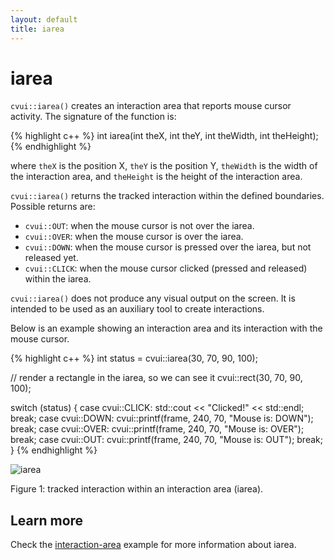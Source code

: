 ```yaml
---
layout: default
title: iarea
---
```


# iarea

`cvui::iarea()` creates an interaction area that reports mouse cursor activity. The signature of the function is:

{% highlight c++ %}
int iarea(int theX, int theY, int theWidth, int theHeight);
{% endhighlight %}

where `theX` is the position X, `theY` is the position Y, `theWidth` is the width of the interaction area, and `theHeight` is the height of the interaction area.

`cvui::iarea()` returns the tracked interaction within the defined boundaries. Possible returns are:
* `cvui::OUT`: when the mouse cursor is not over the iarea.
* `cvui::OVER`: when the mouse cursor is over the iarea.
* `cvui::DOWN`: when the mouse cursor is pressed over the iarea, but not released yet.
* `cvui::CLICK`: when the mouse cursor clicked (pressed and released) within the iarea.

<div class="notice--info"><code>cvui::iarea()</code> does not produce any visual output on the screen. It is intended to be used as an auxiliary tool to create interactions.</div>

Below is an example showing an interaction area and its interaction with the mouse cursor.

{% highlight c++ %}
int status = cvui::iarea(30, 70, 90, 100);

// render a rectangle in the iarea, so we can see it
cvui::rect(30, 70, 90, 100);

switch (status) {
  case cvui::CLICK:  std::cout << "Clicked!" << std::endl; break;
  case cvui::DOWN:   cvui::printf(frame, 240, 70, "Mouse is: DOWN"); break;
  case cvui::OVER:   cvui::printf(frame, 240, 70, "Mouse is: OVER"); break;
  case cvui::OUT:    cvui::printf(frame, 240, 70, "Mouse is: OUT"); break;
}
{% endhighlight %}

![iarea](/img/iarea.gif)
<p class="img-caption">Figure 1: tracked interaction within an interaction area (iarea).</p>

## Learn more

Check the [interaction-area](https://github.com/Dovyski/cvui/tree/master/example/src/interaction-area) example for more information about iarea.
